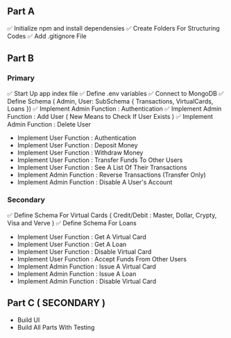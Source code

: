 ## Part A
✅ Initialize npm and install dependensies
✅ Create Folders For Structuring Codes
✅ Add .gitignore File


## Part B

### Primary
✅ Start Up app index file
✅ Define .env variables
✅ Connect to MongoDB
✅ Define Schema ( Admin, User: SubSchema { Transactions, VirtualCards, Loans })
✅ Implement Admin Function : Authentication
✅ Implement Admin Function : Add User ( New Means to Check If User Exists )
✅ Implement Admin Function : Delete User
- Implement User Function : Authentication
- Implement User Function : Deposit Money
- Implement User Function : Withdraw Money
- Implement User Function : Transfer Funds To Other Users
- Implement User Function : See A List Of Their Transactions
- Implement Admin Function : Reverse Transactions (Transfer Only)
- Implement Admin Function : Disable A User's Account

### Secondary
✅ Define Schema For Virtual Cards ( Credit/Debit : Master, Dollar, Crypty, Visa and Verve )
✅ Define Schema For Loans
- Implement User Function : Get A Virtual Card
- Implement User Function : Get A Loan
- Implement User Function : Disable Virtual Card
- Implement User Function : Accept Funds From Other Users
- Implement Admin Function : Issue A Virtual Card
- Implement Admin Function : Issue A Loan
- Implement Admin Function : Disable Virtual Card


## Part C ( SECONDARY )
- Build UI
- Build All Parts With Testing
